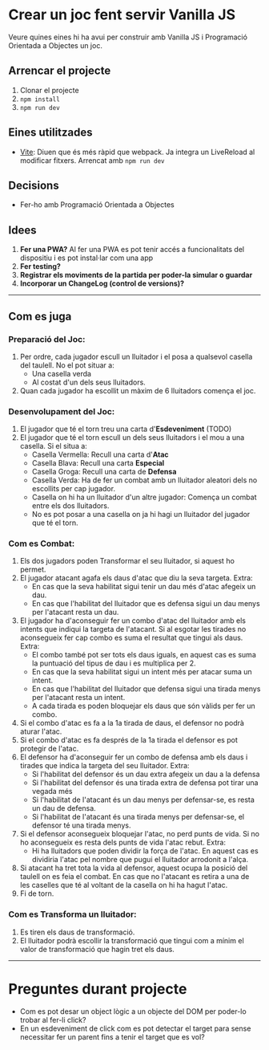 # Crear un joc fent servir Vanilla JS
Veure quines eines hi ha avui per construir amb Vanilla JS i Programació Orientada a Objectes un joc.

## Arrencar el projecte
1. Clonar el projecte
2. `npm install`
3. `npm run dev`

## Eines utilitzades
- [Vite](https://vitejs.dev/guide/#getting-started): Diuen que és més ràpid que webpack. Ja integra un LiveReload al modificar fitxers.
Arrencat amb `npm run dev`

## Decisions
- Fer-ho amb Programació Orientada a Objectes


## Idees
1. **Fer una PWA?**
Al fer una PWA es pot tenir accés a funcionalitats del dispositiu i es pot instal·lar com una app
2. **Fer testing?** 
3. **Registrar els moviments de la partida per poder-la simular o guardar**
4. **Incorporar un ChangeLog (control de versions)?**

___

## Com es juga
### Preparació del Joc:
1. Per ordre, cada jugador escull un lluitador i el posa a qualsevol casella del taulell. No el pot situar a:
    - Una casella verda 
    - Al costat d'un dels seus lluitadors.
2. Quan cada jugador ha escollit un màxim de 6 lluitadors comença el joc.
### Desenvolupament del Joc:
1. El jugador que té el torn treu una carta d'**Esdeveniment** (TODO)
2. El jugador que té el torn escull un dels seus lluitadors i el mou a una casella. Si el situa a:
    - Casella Vermella: Recull una carta d'**Atac**
    - Casella Blava: Recull una carta **Especial**
    - Casella Groga: Recull una carta de **Defensa**
    - Casella Verda: Ha de fer un combat amb un lluitador aleatori dels no escollits per cap jugador.
    - Casella on hi ha un lluitador d'un altre jugador: Comença un combat entre els dos lluitadors.
    - No es pot posar a una casella on ja hi hagi un lluitador del jugador que té el torn.
### Com es Combat:
1. Els dos jugadors poden Transformar el seu lluitador, si aquest ho permet.
2. El jugador atacant agafa els daus d'atac que diu la seva targeta. Extra: 
    - En cas que la seva habilitat sigui tenir un dau més d'atac afegeix un dau. 
    - En cas que l'habilitat del lluitador que es defensa sigui un dau menys per l'atacant resta un dau.
3. El jugador ha d'aconseguir fer un combo d'atac del lluitador amb els intents que indiqui la targeta de l'atacant. Si al esgotar les tirades no aconsegueix fer cap combo es suma el resultat que tingui als daus. Extra: 
    - El combo també pot ser tots els daus iguals, en aquest cas es suma la puntuació del tipus de dau i es multiplica per 2.
    - En cas que la seva habilitat sigui un intent més per atacar suma un intent. 
    - En cas que l'habilitat del lluitador que defensa sigui una tirada menys per l'atacant resta un intent.
    - A cada tirada es poden bloquejar els daus que són vàlids per fer un combo.
4. Si el combo d'atac es fa a la 1a tirada de daus, el defensor no podrà aturar l'atac.
5. Si el combo d'atac es fa després de la 1a tirada el defensor es pot protegir de l'atac.
6. El defensor ha d'aconseguir fer un combo de defensa amb els daus i tirades que indica la targeta del seu lluitador. Extra:
    - Si l'habilitat del defensor és un dau extra afegeix un dau a la defensa
    - Si l'habilitat del defensor és una tirada extra de defensa pot tirar una vegada més
    - Si l'habilitat de l'atacant és un dau menys per defensar-se, es resta un dau de defensa.
    - Si l'habilitat de l'atacant és una tirada menys per defensar-se, el defensor té una tirada menys.
7. Si el defensor aconsegueix bloquejar l'atac, no perd punts de vida. Si no ho aconsegueix es resta dels punts de vida l'atac rebut. Extra:
    - Hi ha lluitadors que poden dividir la força de l'atac. En aquest cas es dividiria l'atac pel nombre que pugui el lluitador arrodonit a l'alça.
8. Si atacant ha tret tota la vida al defensor, aquest ocupa la posició del taulell on es feia el combat. En cas que no l'atacant es retira a una de les caselles que té al voltant de la casella on hi ha hagut l'atac.
9. Fi de torn.

### Com es Transforma un lluitador:
1. Es tiren els daus de transformació.
2. El lluitador podrà escollir la transformació que tingui com a mínim el valor de transformació que hagin tret els daus.

___
# Preguntes durant projecte
- Com es pot desar un object lògic a un objecte del DOM per poder-lo trobar al fer-li click?
- En un esdeveniment de click com es pot detectar el target para sense necessitar fer un parent fins a tenir el target que es vol?


